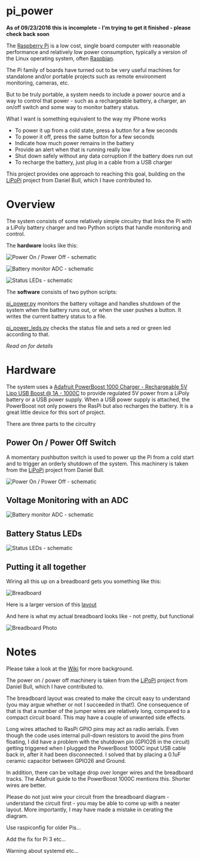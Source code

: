# pi_power

**As of 09/23/2016 this is incomplete - I'm trying to get it finished - please check back soon**

The [Raspberry Pi](https://www.raspberrypi.org/) is a low cost, single board computer with reasonable performance and relatively low power
consumption, typically a version of the Linux operating system, often [Raspbian](https://www.raspberrypi.org/downloads/raspbian/).

The Pi family of boards have turned out to be very useful machines for standalone and/or
portable projects such as remote environment monitoring, cameras, etc.

But to be truly portable, a system needs to include a power source and a way to control
that power - such as a rechargeable battery, a charger, an on/off switch and some
way to monitor battery status.

What I want is something equivalent to the way my iPhone works
- To power it up from a cold state, press a button for a few seconds
- To power it off, press the same button for a few seconds
- Indicate how much power remains in the battery
- Provide an alert when that is running really low
- Shut down safely without any data corruption if the battery does run out
- To recharge the battery, just plug in a cable from a USB charger


This project provides one approach to reaching this goal, building on the [LiPoPi](https://github.com/NeonHorizon/lipopi) project
from Daniel Bull, which I have contributed to.

# Overview

The system consists of some relatively simple circuitry that links the Pi with a LiPoly battery charger
and two Python scripts that handle monitoring and control.



The **hardware** looks like this:

![Power On / Power Off - schematic](/images/pi_power_schematic_1.png)


![Battery monitor ADC - schematic](/images/pi_power_schematic_2.png)


![Status LEDs - schematic](/images/pi_power_schematic_3.png)



The **software** consists of two python scripts:

[pi_power.py](pi_power.py) monitors the battery voltage and handles shutdown of the system
when the battery runs out, or when the user pushes a button. It writes the current battery status to a file.

[pi_power_leds.py](pi_power_leds.py) checks the status file and sets a red or green led according to that.


*Read on for details*


# Hardware

The system uses a
[Adafruit PowerBoost 1000 Charger - Rechargeable 5V Lipo USB Boost @ 1A - 1000C](https://www.adafruit.com/products/2465)
to provide regulated 5V power from a LiPoly battery or a USB power supply. When a USB power supply is attached, the PowerBoost not
only powers the RasPi but also recharges the battery. It is a great little device for this sort of project.

There are three parts to the circuitry

## Power On / Power Off Switch

A momentary pushbutton switch is used to power up the Pi from a cold start and to trigger an orderly shutdown of the system.
This machinery is taken from the [LiPoPi](https://github.com/NeonHorizon/lipopi) project
from Daniel Bull.

![Power On / Power Off - schematic](/images/pi_power_schematic_1.png)


## Voltage Monitoring with an ADC

![Battery monitor ADC - schematic](/images/pi_power_schematic_2.png)



## Battery Status LEDs

![Status LEDs - schematic](/images/pi_power_schematic_3.png)


## Putting it all together

Wiring all this up on a breadboard gets you something like this:

![Breadboard](/images/pi_power_breadboard_small.png)

Here is a larger version of this [layout](https://github.com/craic/pi_power/images/pi_power_breadboard.png)

And here is what my actual breadboard looks like - not pretty, but functional

![Breadboard Photo](/images/breadboard_photo.jpg)



# Notes

Please take a look at the [Wiki](https://github.com/craic/pi_power/wiki/Pi-Power-Wiki) for more background.


The power on / power off machinery is taken from the [LiPoPi](https://github.com/NeonHorizon/lipopi) project from Daniel Bull, which I have contributed to.

The breadboard layout was created to make the circuit easy to understand (you may argue whether or not I succeeded in that!).
One consequence of that is that a number of the jumper wires are relatively long, compared to a compact circuit board.
This may have a couple of unwanted side effects.

Long wires attached to RasPi GPIO pins may act as radio aerials. Even though the code uses internal pull-down resistors to avoid the pins from floating,
I did have a problem with the shutdown pin (GPIO26 in the circuit) getting triggered when I plugged the PowerBoost 1000C input USB
cable back in, after it had been disconnected.
I solved that by placing a 0.1uF ceramic capacitor between GPIO26 and Ground.

In addition, there can be voltage drop over longer wires and the breadboard tracks. The Adafruit guide to the PowerBoost 1000C mentions this. Shorter wires are better.


Please do not just wire your circuit from the breadboard diagram - understand the circuit first - you may be able to come up with a neater layout.
More importantly, I may have made a mistake in cerating the diagram.

Use raspiconfig for older Pis...

Add the fix for Pi 3 etc...

Warning about systemd etc...





